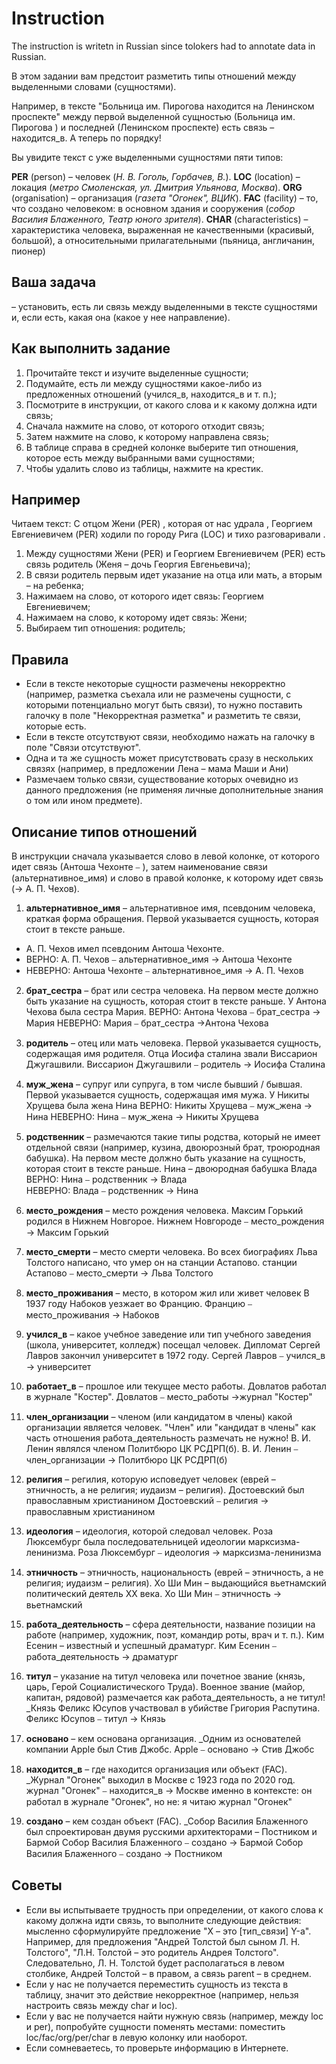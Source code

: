 # Instruction

The instruction is writetn in Russian since tolokers had to annotate data in Russian.

В этом задании вам предстоит разметить типы отношений между выделенными словами (сущностями). 

Например, в тексте "Больница им. Пирогова находится на Ленинском проспекте" между первой выделенной сущностью (Больница им. Пирогова ) и последней (Ленинском проспекте) есть связь – находится_в. А теперь по порядку!

Вы увидите текст с уже выделенными сущностями пяти типов:

**PER** (person) – человек (_Н. В. Гоголь, Горбачев, В._).
**LOC** (location) – локация (_метро Смоленская, ул. Дмитрия Ульянова, Москва_).
**ORG** (organisation) – организация (_газета "Огонек", ВЦИК_).
**FAC** (facility) – то, что создано человеком: в основном здания и сооружения (_собор Василия Блаженного,  Театр юного зрителя_).
**CHAR** (characteristics) – характеристика человека, выраженная не качественными (красивый, большой), а относительными прилагательными (пьяница, англичанин, пионер)


## Ваша задача 

– установить, есть ли связь между выделенными в тексте сущностями и, если есть, какая она (какое у нее направление). 

## Как выполнить задание

1. Прочитайте текст и изучите выделенные сущности;
2. Подумайте, есть ли между сущностями какое-либо из предложенных отношений (учился_в, находится_в и т. п.);
3. Посмотрите в инструкции, от какого слова и к какому должна идти связь;
4. Сначала нажмите на слово, от которого отходит связь;
5. Затем нажмите на слово, к которому направлена связь; 
6. В таблице справа в средней колонке выберите тип отношения, которое есть между выбранными вами сущностями;
7. Чтобы удалить слово из таблицы, нажмите на крестик. 

## Например

Читаем текст: С отцом Жени (PER) , которая от нас удрала , Георгием Евгениевичем (PER) ходили по городу Рига (LOC) и тихо разговаривали .
1. Между сущностями Жени (PER) и Георгием Евгениевичем (PER) есть связь родитель (Женя – дочь Георгия Евгеньевича);
2. В связи родитель первым идет указание на отца или мать, а вторым – на ребенка;
3. Нажимаем на слово, от которого идет связь: Георгием Евгениевичем;
4. Нажимаем на слово, к которому идет связь: Жени;
5. Выбираем тип отношения: родитель;

## Правила

- Если в тексте некоторые сущности размечены некорректно (например, разметка съехала или не размечены сущности, с которыми потенциально могут быть связи), то нужно поставить галочку в поле "Некорректная разметка" и разметить те связи, которые есть. 
- Если в тексте отсутствуют связи, необходимо нажать на галочку в поле "Связи отсутствуют". 
- Одна и та же сущность может присутствовать сразу в нескольких связях (например, в предложении Лена – мама Маши и Ани)
- Размечаем только связи, существование которых очевидно из данного предложения (не применяя личные дополнительные знания о том или ином предмете). 

## Описание типов отношений

В инструкции сначала указывается слово в левой колонке, от которого идет связь (Антоша Чехонте   ⎯ ), затем наименование связи (альтернативное_имя) и слово в правой колонке, к которому идет связь (→ А. П. Чехов). 

1. **альтернативное_имя** – альтернативное имя, псевдоним человека, краткая форма обращения. Первой указывается сущность, которая стоит в тексте раньше. 
  - А. П. Чехов имел псевдоним Антоша Чехонте. 
  - ВЕРНО: А. П. Чехов  ⎯  альтернативное_имя → Антоша Чехонте
  - НЕВЕРНО:   Антоша Чехонте ⎯  альтернативное_имя → А. П. Чехов

2. **брат_сестра** – брат или сестра человека. На первом месте должно быть указание на сущность, которая стоит в тексте раньше. 
У Антона Чехова была сестра Мария.
ВЕРНО: Антона Чехова   ⎯ брат_сестра → Мария
НЕВЕРНО:  Мария  ⎯ брат_сестра →Антона Чехова  

3. **родитель** – отец или мать человека. Первой указывается сущность, содержащая имя родителя. 
Отца Иосифа сталина звали Виссарион Джугашвили. 
Виссарион Джугашвили  ⎯ родитель → Иосифа Сталина

4. **муж_жена** – супруг или супруга, в том числе бывший / бывшая. Первой указывается сущность,  содержащая имя мужа. 
У Никиты Хрущева была жена Нина
ВЕРНО: Никиты Хрущева  ⎯ муж_жена → Нина
НЕВЕРНО: Нина   ⎯ муж_жена → Никиты Хрущева

5. **родственник** – размечаются такие типы родства, который не имеет отдельной связи (например, кузина, двоюрозный брат, троюродная бабушка). На первом месте должно быть указание на сущность, которая стоит в тексте раньше. 
Нина – двоюродная бабушка Влада
ВЕРНО: Нина  ⎯ родственник → Влада    
НЕВЕРНО: Влада  ⎯ родственник → Нина   

6. **место_рождения** – место рождения человека. 
Максим Горький родился в Нижнем Новгорое. 
Нижнем Новгороде  ⎯ место_рождения → Максим Горький

7. **место_смерти** – место смерти человека. 
Во всех биографиях Льва Толстого написано, что умер он на станции Астапово. 
станции Астапово ⎯ место_смерти → Льва Толстого

8. **место_проживания** – место, в котором жил или живет человек
В 1937 году Набоков уезжает во Францию. 
Францию  ⎯ место_проживания → Набоков

9. **учился_в** – какое учебное заведение или тип учебного заведения (школа, университет, колледж) посещал человек. 
Дипломат Сергей Лавров закончил университет в 1972 году. 
Сергей Лавров   ⎯ учился_в → университет

10. **работает_в** – прошлое или текущее место работы. 
Довлатов работал в журнале "Костер". 
Довлатов   ⎯ место_работы →журнал "Костер"

11. **член_организации** – членом (или кандидатом в члены) какой организации является человек. "Член" или "кандидат в члены" как часть отношения работа_деятельность размечать не нужно! 
В. И. Ленин являлся членом Политбюро ЦК РСДРП(б). 
В. И. Ленин   ⎯ член_организации →  Политбюро ЦК РСДРП(б)

12. **религия** – регилия, которую исповедует человек (еврей – этничность, а не религия; иудаизм – религия). 
Достоевский был православным христианином
Достоевский   ⎯ религия → православным христианином

13. **идеология** – идеология, которой следовал человек. 
Роза Люксембург была  последовательницей идеологии марксизма-ленинизма. 
Роза Люксембург  ⎯ идеология → марксизма-ленинизма 

14. **этничность** – этничность, национальность (еврей – этничность, а не религия; иудаизм – религия). 
Хо Ши Мин  – выдающийся вьетнамский политический деятель XX века.
Хо Ши Мин  ⎯ этничность → вьетнамский

15. **работа_деятельность** – сфера деятельности, название позиции на работе (например, художник, поэт, командир роты, врач и т. п.).
 Ким Есенин – известный и успешный драматург. 
Ким Есенин  ⎯ работа_деятельность →  драматург

16. **титул** – указание на титул человека или почетное звание (князь, царь, Герой Социалистического Труда). Военное звание (майор, капитан, рядовой) размечается как работа_деятельность, а не титул!
_Князь Феликс Юсупов участвовал в убийстве Григория Распутина. 
Феликс Юсупов  ⎯ титул →  Князь

17. **основано** – кем основана организация. 
_Одним из основателей компании Apple был Стив Джобс. 
Apple  ⎯ основано → Стив Джобс

18. **находится_в** – где находится организация или объект (FAC). 
_Журнал "Огонек" выходил в Москве с 1923 года по 2020 год. 
журнал "Огонек"  ⎯ находится_в → Москве
именно в контексте: он работал в журнале "Огонек", но не: я читаю журнал "Огонек"

19. **создано** – кем создан объект (FAC). 
_Собор Василия Блаженного был спроектирован двумя русскими архитекторами – Постником и Бармой
Собор Василия Блаженного  ⎯ создано → Бармой
Собор Василия Блаженного  ⎯ создано → Постником

## Советы

- Если вы испытываете трудность при определении, от какого слова к какому должна идти связь, то выполните следующие действия: мысленно сформулируйте предложение "X – это [тип_связи] Y-а". Например, для предложения "Андрей Толстой был сыном Л. Н. Толстого", "Л.Н. Толстой – это родитель Андрея Толстого". Следовательно, Л. Н. Толстой  будет располагаться в левом столбике, Андрей Толстой – в правом, а связь parent – в среднем.
- Если у нас не получается переместить сущность из текста в таблицу, значит это действие некорректное (например, нельзя настроить связь между char и loc). 
- Если у вас не получается найти нужную связь (например, между loc и per), попробуйте сущности поменять местами: поместить loc/fac/org/per/char в левую колонку или наоборот. 
- Если сомневаетесь, то проверьте информацию в Интернете.
